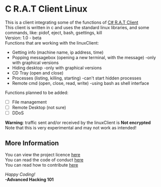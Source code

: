 # C R.A.T Client Linux
This is a client integrating some of the functions of [C# R.A.T Client](https://github.com/AdvancedHacker101/C-Sharp-R.A.T-Client/)  
This client is written in c and uses the standard linux libraries, and some commands, like: pidof, eject, bash, gsettings, kill  
Version: 1.0 - beta  
Functions that are working with the linuxClient:  
- Getting info (machine name, ip address, time)
- Popping messagebox (opening a new terminal, with the message) -only with graphical versions
- Hiding desktop -only with graphical versions
- CD Tray (open and close)
- Processes (listing, killing, starting) -can't start hidden processes
- Remote cmd (open, close, read, write) -using bash as shell interface  

Functions planned to be added: 
- [ ] File management
- [ ] Remote Desktop (not sure)
- [ ] DDoS  

**Warning**: traffic sent and/or received by the linuxClient is **Not encrypted**  
Note that this is very experimental and may not work as intended!  
## More Information
You can view the project licence [here](https://github.com/AdvancedHacker101/C-R.A.T-Client-Linux/blob/master/LICENSE)  
You can read the code of conduct [here](https://github.com/AdvancedHacker101/C-R.A.T-Client-Linux/blob/master/CODE_OF_CONDUCT.md)  
You can read how to contribute [here](https://github.com/AdvancedHacker101/C-R.A.T-Client-Linux/blob/master/CONTRIBUTING.md)  

*Happy Coding!*  
**\-Advanced Hacking 101**
